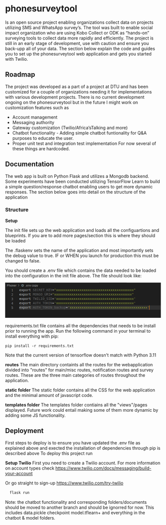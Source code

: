 # phonesurveytool

Is an open source project enabling organizations collect data on projects utilizing SMS and WhatsApp survey’s. The tool was built to enable social impact organization who are using Kobo Collect or ODK as “hands-on” surveying tools to collect data more rapidly and efficiently. The project is still in an early stage of development, use with caution and ensure you back-upp all of your data. The section below explain the code and guides you to set up the phonesurveytool web application and gets you started with Twilio.

## Roadmap

The project was developed as a part of a project at DTU and has been customized for a couple of organizations needing it for implementations with various development projects. There is no current development ongoing on the phonesurveytool but in the future I might work on customization features such as
* Account management
* Messaging authority
* Gateway customization (Twilio/Africa’sTalking and more)
* Chatbot functionality - Adding simple chatbot funtionality for Q&A purposes to educate the user.
* Proper unit test and integration test implementation
For now several of these things are hardcoded.

## Documentation

The web app is built on Python Flask and utilizes a Mongodb backend. Some experiments have been conducted utilizing TensorFlow Learn to build a simple question/response chatbot enabling users to get more dynamic responses. The section below goes into detail on the structure of the application

### Structure

__Setup__

The init file sets up the web application and loads all the configuartions and blueprints. If you are to add more pages/section this is where they should be loaded

The .flaskenv sets the name of the application and most importantly sets the debug value to true. IF or WHEN you launch for production this must be changed to false.

You should create a .env file which contains the data needed to be loaded into the configuration in the init file above. The file should look like:

![alt text](https://github.com/johanjuulj/phonesurveytool/blob/main/Screenshot%20from%202023-05-30%2009-52-42.png)

requirements.txt file contains all the dependencies that needs to be install prior to running the app.
Run the following command in your terminal to install everything with pip:
```
pip install -r requirements.txt
```
Note that the current version of tensorflow doesn't match with Python 3.11


__routes__
The main directory containts all the routes for the webapplication divided into "routes" for main/misc routes, notification routes and survey routes. These are the three main categories of routes throughout the application.

__static folder__
The static folder contains all the CSS for the web application and the minimal amount of javascript code.

__templates folder__
The templates folder contiains all the "views"/pages displayed. Future work could entail making some of them more dynamic by adding some JS functionality.

## Deployment
First steps to deploy is to ensure you have updated the .env file as explained above and exected the installation of dependencies through pip is described above
To deploy this project run

__Setup Twilio__
First you need to create a Twilio account. For more information on account types check https://www.twilio.com/docs/messaging/build-your-account

Or go straight to sign-up https://www.twilio.com/try-twilio


```bash
  flask run
```












Note: the chatbot functionality and corresponding folders/documents should be moved to another branch and should be ignorred for now. This includes data.pickle checkpoint model.tflearn+ and everything in the chatbot & model folders. 
